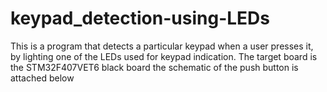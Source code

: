 # keypad_detection-using-LEDs
This is a program that detects a particular keypad when a user presses it, by lighting one of the LEDs used for keypad indication. The target board is the STM32F407VET6 black board
the schematic of the push button is attached below
